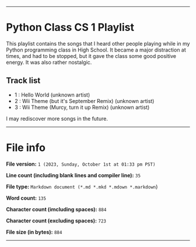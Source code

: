 
***

# Python Class CS 1 Playlist

This playlist contains the songs that I heard other people playing while in my Python programming class in High School. It became a major distraction at times, and had to be stopped, but it gave the class some good positive energy. It was also rather nostalgic.

## Track list

- 1 : Hello World (unknown artist)
- 2 : Wii Theme (but it's September Remix) (unknown artist)
- 3 : Wii Theme (Murcy, turn it up Remix) (unknown artist)

I may rediscover more songs in the future.

***

# File info

**File version:** `1 (2023, Sunday, October 1st at 01:33 pm PST)`

**Line count (including blank lines and compiler line):** `35`

**File type:** `Markdown document (*.md *.mkd *.mdown *.markdown`)

**Word count:** `135`

**Character count (imcluding spaces):** `884`

**Character count (excluding spaces):** `723`

**File size (in bytes):** `884`

***

